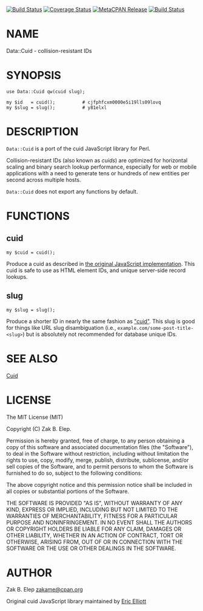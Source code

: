 [![Build Status](https://travis-ci.org/zakame/Data-Cuid.svg?branch=master)](https://travis-ci.org/zakame/Data-Cuid) [![Coverage Status](https://img.shields.io/coveralls/zakame/Data-Cuid/master.svg?style=flat)](https://coveralls.io/r/zakame/Data-Cuid?branch=master) [![MetaCPAN Release](https://badge.fury.io/pl/Data-Cuid.svg)](https://metacpan.org/release/Data-Cuid) [![Build Status](https://img.shields.io/appveyor/ci/zakame/Data-Cuid/master.svg?logo=appveyor)](https://ci.appveyor.com/project/zakame/Data-Cuid/branch/master)
# NAME

Data::Cuid - collision-resistant IDs

# SYNOPSIS

    use Data::Cuid qw(cuid slug);

    my $id   = cuid();          # cjfphfcxm0000e5i19lls09lovq
    my $slug = slug();          # y81elxl

# DESCRIPTION

`Data::Cuid` is a port of the cuid JavaScript library for Perl.

Collision-resistant IDs (also known as _cuids_) are optimized for
horizontal scaling and binary search lookup performance, especially for
web or mobile applications with a need to generate tens or hundreds of
new entities per second across multiple hosts.

`Data::Cuid` does not export any functions by default.

# FUNCTIONS

## cuid

    my $cuid = cuid();

Produce a cuid as described in [the original JavaScript
implementation](https://github.com/ericelliott/cuid#broken-down).  This
cuid is safe to use as HTML element IDs, and unique server-side record
lookups.

## slug

    my $slug = slug();

Produce a shorter ID in nearly the same fashion as ["cuid"](#cuid).  This slug
is good for things like URL slug disambiguation (i.e., `example.com/some-post-title-<slug>`) but is absolutely not recommended
for database unique IDs.

# SEE ALSO

[Cuid](http://usecuid.org/)

# LICENSE

The MIT License (MIT)

Copyright (C) Zak B. Elep.

Permission is hereby granted, free of charge, to any person obtaining a
copy of this software and associated documentation files (the
"Software"), to deal in the Software without restriction, including
without limitation the rights to use, copy, modify, merge, publish,
distribute, sublicense, and/or sell copies of the Software, and to
permit persons to whom the Software is furnished to do so, subject to
the following conditions:

The above copyright notice and this permission notice shall be included
in all copies or substantial portions of the Software.

THE SOFTWARE IS PROVIDED "AS IS", WITHOUT WARRANTY OF ANY KIND, EXPRESS
OR IMPLIED, INCLUDING BUT NOT LIMITED TO THE WARRANTIES OF
MERCHANTABILITY, FITNESS FOR A PARTICULAR PURPOSE AND
NONINFRINGEMENT. IN NO EVENT SHALL THE AUTHORS OR COPYRIGHT HOLDERS BE
LIABLE FOR ANY CLAIM, DAMAGES OR OTHER LIABILITY, WHETHER IN AN ACTION
OF CONTRACT, TORT OR OTHERWISE, ARISING FROM, OUT OF OR IN CONNECTION
WITH THE SOFTWARE OR THE USE OR OTHER DEALINGS IN THE SOFTWARE.

# AUTHOR

Zak B. Elep <zakame@cpan.org>

Original cuid JavaScript library maintained by [Eric
Elliott](https://ericelliottjs.com)
